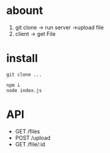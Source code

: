 # abount
1. git clone -> run server ->upload file 
2. client -> get File


# install
```
git clone ...

npm i
node index.js
```


# API
- GET   /files
- POST  /upload
- GET   /file/:id

